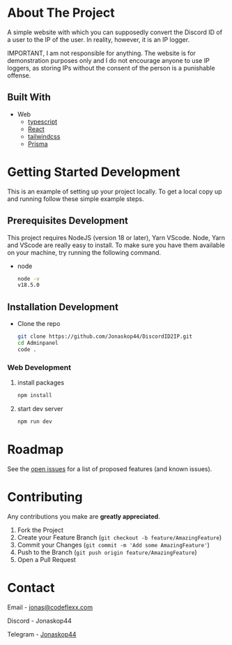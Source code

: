 # About The Project

A simple website with which you can supposedly convert the Discord ID of a user to the IP of the user. In reality, however, it is an IP logger.

IMPORTANT, I am not responsible for anything. The website is for demonstration purposes only and I do not encourage anyone to use IP loggers, as storing IPs without the consent of the person is a punishable offense.

## Built With

- Web
  - [typescript](https://www.npmjs.com/package/typescript)
  - [React](https://www.npmjs.com/package/react)
  - [tailwindcss](https://www.npmjs.com/package/tailwindcss)
  - [Prisma](https://www.npmjs.com/package/prisma)

<!-- GETTING STARTED DEVELOPMENT  -->

# Getting Started Development

This is an example of setting up your project locally.
To get a local copy up and running follow these simple example steps.

## Prerequisites Development

This project requires NodeJS (version 18 or later), Yarn VScode. Node, Yarn and VScode are really easy to install. To make sure you have them available on your machine, try running the following command.

- node

  ```sh
  node -v
  v18.5.0
  ```

## Installation Development

- Clone the repo

  ```sh
  git clone https://github.com/Jonaskop44/DiscordID2IP.git
  cd Adminpanel
  code .
  ```

### Web Development

1. install packages

   ```sh
   npm install
   ```

2. start dev server

   ```sh
   npm run dev
   ```

<!-- ROADMAP -->

# Roadmap

See the [open issues](https://github.com/Jonaskop44/DiscordID2IP/issues) for a list of proposed features (and known issues).

<!-- CONTRIBUTING -->

# Contributing

Any contributions you make are **greatly appreciated**.

1. Fork the Project
2. Create your Feature Branch (`git checkout -b feature/AmazingFeature`)
3. Commit your Changes (`git commit -m 'Add some AmazingFeature'`)
4. Push to the Branch (`git push origin feature/AmazingFeature`)
5. Open a Pull Request

<!-- CONTACT -->

# Contact

Email - jonas@codeflexx.com

Discord - Jonaskop44

Telegram - [Jonaskop44](https://t.me/Jonaskop44)
